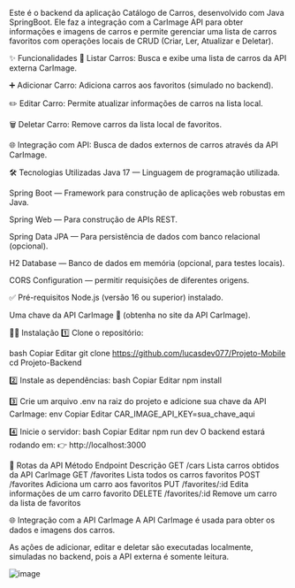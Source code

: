 Este é o backend da aplicação Catálogo de Carros, desenvolvido com Java SpringBoot. Ele faz a integração com a CarImage API para obter informações e imagens de carros e permite gerenciar uma lista de carros favoritos com operações locais de CRUD (Criar, Ler, Atualizar e Deletar).

✨ Funcionalidades
📜 Listar Carros: Busca e exibe uma lista de carros da API externa CarImage.

➕ Adicionar Carro: Adiciona carros aos favoritos (simulado no backend).

✏️ Editar Carro: Permite atualizar informações de carros na lista local.

🗑️ Deletar Carro: Remove carros da lista local de favoritos.

🌐 Integração com API: Busca de dados externos de carros através da API CarImage.

🛠️ Tecnologias Utilizadas
Java 17 — Linguagem de programação utilizada.

Spring Boot — Framework para construção de aplicações web robustas em Java.

Spring Web — Para construção de APIs REST.

Spring Data JPA — Para persistência de dados com banco relacional (opcional).

H2 Database — Banco de dados em memória (opcional, para testes locais).

CORS Configuration — permitir requisições de diferentes origens.



✅ Pré-requisitos
Node.js (versão 16 ou superior) instalado.

Uma chave da API CarImage 🔑 (obtenha no site da API CarImage).

🧑‍💻 Instalação
1️⃣ Clone o repositório:

bash
Copiar
Editar
git clone https://github.com/lucasdev077/Projeto-Mobile
cd Projeto-Backend

2️⃣ Instale as dependências:
bash
Copiar
Editar
npm install

3️⃣ Crie um arquivo .env na raiz do projeto e adicione sua chave da API CarImage:
env
Copiar
Editar
CAR_IMAGE_API_KEY=sua_chave_aqui

4️⃣ Inicie o servidor:
bash
Copiar
Editar
npm run dev
O backend estará rodando em:
👉 http://localhost:3000

🔗 Rotas da API
Método	Endpoint	Descrição
GET	/cars	Lista carros obtidos da API CarImage
GET	/favorites	Lista todos os carros favoritos
POST	/favorites	Adiciona um carro aos favoritos
PUT	/favorites/:id	Edita informações de um carro favorito
DELETE	/favorites/:id	Remove um carro da lista de favoritos

🌐 Integração com a API CarImage
A API CarImage é usada para obter os dados e imagens dos carros.

As ações de adicionar, editar e deletar são executadas localmente, simuladas no backend, pois a API externa é somente leitura.

![image](https://github.com/user-attachments/assets/0f884f78-5fe2-4d85-917f-35642cc96683)


